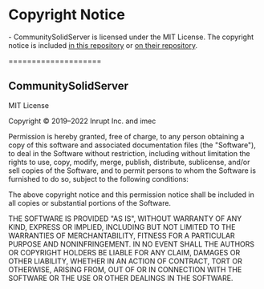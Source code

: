 # Copyright Notice

\- CommunitySolidServer is licensed under the MIT License. The copyright notice is included [in this repository](NOTICE.md#CommunitySolidServer) or [on their repository](https://github.com/CommunitySolidServer/CommunitySolidServer/blob/main/LICENSE.md).

====================

## CommunitySolidServer

MIT License

Copyright © 2019–2022 Inrupt Inc. and imec

Permission is hereby granted, free of charge, to any person obtaining a copy of this software and associated documentation files (the "Software"), to deal in the Software without restriction, including without limitation the rights to use, copy, modify, merge, publish, distribute, sublicense, and/or sell copies of the Software, and to permit persons to whom the Software is furnished to do so, subject to the following conditions:

The above copyright notice and this permission notice shall be included in all copies or substantial portions of the Software.

THE SOFTWARE IS PROVIDED "AS IS", WITHOUT WARRANTY OF ANY KIND, EXPRESS OR IMPLIED, INCLUDING BUT NOT LIMITED TO THE WARRANTIES OF MERCHANTABILITY, FITNESS FOR A PARTICULAR PURPOSE AND NONINFRINGEMENT. IN NO EVENT SHALL THE AUTHORS OR COPYRIGHT HOLDERS BE LIABLE FOR ANY CLAIM, DAMAGES OR OTHER LIABILITY, WHETHER IN AN ACTION OF CONTRACT, TORT OR OTHERWISE, ARISING FROM, OUT OF OR IN CONNECTION WITH THE SOFTWARE OR THE USE OR OTHER DEALINGS IN THE SOFTWARE.
